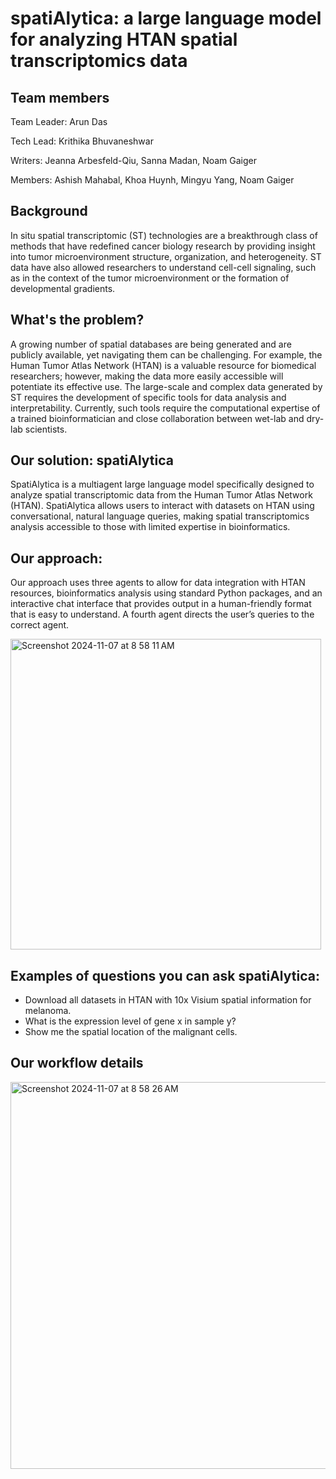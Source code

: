 # spatiAlytica: a large language model for analyzing HTAN spatial transcriptomics data 

## Team members
Team Leader: Arun Das

Tech Lead: Krithika Bhuvaneshwar

Writers: Jeanna Arbesfeld-Qiu, Sanna Madan, Noam Gaiger

Members: Ashish Mahabal, Khoa Huynh, Mingyu Yang, Noam Gaiger

## Background
In situ spatial transcriptomic (ST) technologies are a breakthrough class of methods that have redefined cancer biology research by providing insight into tumor microenvironment structure, organization, and heterogeneity. ST data have also allowed researchers to understand cell-cell signaling, such as in the context of the tumor microenvironment or the formation of developmental gradients. 

## What's the problem?
A growing number of spatial databases are being generated and are publicly available, yet navigating them can be challenging. For example, the Human Tumor Atlas Network (HTAN) is a valuable resource for biomedical researchers; however, making the data more easily accessible will potentiate its effective use. The large-scale and complex data generated by ST requires the development of specific tools for data analysis and interpretability. Currently, such tools require the computational expertise of a trained bioinformatician and close collaboration between wet-lab and dry-lab scientists.

## Our solution: spatiAlytica

SpatiAlytica is a multiagent large language model specifically designed to analyze spatial transcriptomic data from the Human Tumor Atlas Network (HTAN). SpatiAlytica allows users to interact with datasets on HTAN using conversational, natural language queries, making spatial transcriptomics analysis accessible to those with limited expertise in bioinformatics.

## Our approach: 

Our approach uses three agents to allow for data integration with HTAN resources, bioinformatics analysis using standard Python packages, and an interactive chat interface that provides output in a human-friendly format that is easy to understand. A fourth agent directs the user’s queries to the correct agent.

<img width="497" alt="Screenshot 2024-11-07 at 8 58 11 AM" src="https://github.com/user-attachments/assets/615492ae-b450-4ca8-9000-870fd1bb75a0">

## Examples of questions you can ask spatiAlytica:
* Download all datasets in HTAN with 10x Visium spatial information for melanoma.
* What is the expression level of gene x in sample y?
* Show me the spatial location of the malignant cells.

## Our workflow details
<img width="619" alt="Screenshot 2024-11-07 at 8 58 26 AM" src="https://github.com/user-attachments/assets/9bff23be-f4e4-4587-8d51-a074d3fa2598">




